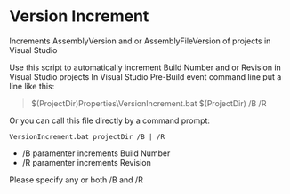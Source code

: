 # Version Increment
Increments AssemblyVersion and or AssemblyFileVersion of projects in Visual Studio

Use this script to automatically increment Build Number and or Revision in Visual Studio projects
In Visual Studio Pre-Build event command line put a line like this:

> $(ProjectDir)Properties\VersionIncrement.bat $(ProjectDir) /B /R

Or you can call this file directly by a command prompt:

` VersionIncrement.bat projectDir /B | /R  ` 

* /B paramenter increments Build Number
* /R paramenter increments Revision

Please specify any or both /B and /R
